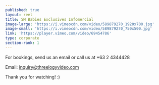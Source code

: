 ```yaml
---
published: true
layout: reel
title: SM Babies Exclusives Infomercial
image-large: 'https://i.vimeocdn.com/video/589879270_1920x700.jpg'
image-small: 'https://i.vimeocdn.com/video/589879270_750x500.jpg'
link: 'https://player.vimeo.com/video/69454786'
type: corporate
section-rank: 1
---
```

For bookings, send us an email or call us at +63 2 4344428

Email: inquiry@threelogyvideo.com

Thank you for watching! :)